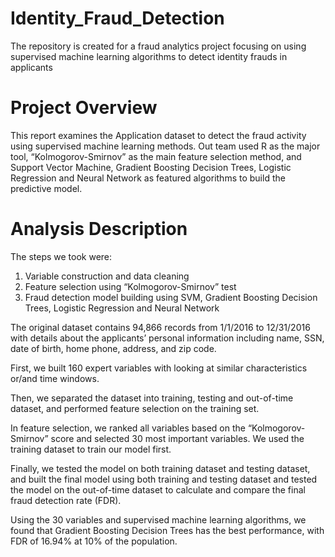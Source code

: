 # Identity_Fraud_Detection
The repository is created for a fraud analytics project focusing on using supervised machine learning algorithms to detect identity frauds in applicants

# Project Overview
This report examines the Application dataset to detect the fraud activity using supervised machine learning methods. Out team used R as the major tool, “Kolmogorov-Smirnov” as the main feature selection method, and Support Vector Machine, Gradient Boosting Decision Trees, Logistic Regression and Neural Network as featured algorithms to build the predictive model.

# Analysis Description
The steps we took were:
1. Variable construction and data cleaning
2. Feature selection using “Kolmogorov-Smirnov” test
3. Fraud detection model building using SVM, Gradient Boosting Decision Trees, Logistic Regression and Neural Network

The original dataset contains 94,866 records from 1/1/2016 to 12/31/2016 with details about the applicants’ personal information including name, SSN, date of birth, home phone, address, and zip code.

First, we built 160 expert variables with looking at similar characteristics or/and time windows.

Then, we separated the dataset into training, testing and out-of-time dataset, and performed feature selection on the training set. 

In feature selection, we ranked all variables based on the “Kolmogorov-Smirnov” score and selected 30 most important variables. We used the training dataset to train our model first. 

Finally, we tested the model on both training dataset and testing dataset, and built the final model using both training and testing dataset and tested the model on the out-of-time dataset to calculate and compare the final fraud detection rate (FDR).

Using the 30 variables and supervised machine learning algorithms, we found that Gradient Boosting Decision Trees has the best performance, with FDR of 16.94% at 10% of the population.
